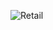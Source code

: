 


![Retail](https://s3.amazonaws.com/cbi-research-portal-uploads/2018/04/02161338/180327-AI-for-Retail-V61-880x2775.jpg)
